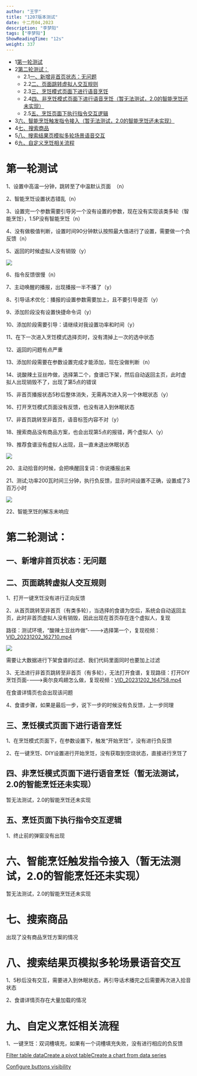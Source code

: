 ```yaml
---
author: "王宇"
title: "1207版本测试"
date: 十二月04,2023
description: "李梦阳"
tags: ["李梦阳"]
ShowReadingTime: "12s"
weight: 337
---
```

*   1[第一轮测试](#id-1207版本测试-第一轮测试)
*   2[第二轮测试：](#id-1207版本测试-第二轮测试：)
    *   2.1[一、新增非首页状态：无问题](#id-1207版本测试-一、新增非首页状态：无问题)
    *   2.2[二、页面跳转虚拟人交互规则](#id-1207版本测试-二、页面跳转虚拟人交互规则)
    *   2.3[三、烹饪模式页面下进行语音烹饪](#id-1207版本测试-三、烹饪模式页面下进行语音烹饪)
    *   2.4[四、非烹饪模式页面下进行语音烹饪（暂无法测试，2.0的智能烹饪还未实现）](#id-1207版本测试-四、非烹饪模式页面下进行语音烹饪（暂无法测试，2.0的智能烹饪还未实现）)
    *   2.5[五、烹饪页面下执行指令交互逻辑](#id-1207版本测试-五、烹饪页面下执行指令交互逻辑)
*   3[六、智能烹饪触发指令接入（暂无法测试，2.0的智能烹饪还未实现）](#id-1207版本测试-六、智能烹饪触发指令接入（暂无法测试，2.0的智能烹饪还未实现）)
*   4[七、搜索商品](#id-1207版本测试-七、搜索商品)
*   5[八、搜索结果页模拟多轮场景语音交互](#id-1207版本测试-八、搜索结果页模拟多轮场景语音交互)
*   6[九、自定义烹饪相关流程](#id-1207版本测试-九、自定义烹饪相关流程)

第一轮测试
=====

1、设置中高温一分钟，跳转至了中温默认页面  （n）

2、智能烹饪设置状态错乱（n）

3、设置完一个参数需要引导另一个没有设置的参数，现在没有实现该类多轮（智能烹饪），1.5P没有智能烹饪（n）

4、没有做极值判断，设置时间90分钟默认按照最大值进行了设置，需要做一个负反馈（n）

5、返回的时候虚拟人没有销毁（y）

![](/download/thumbnails/114666832/image2023-12-1_10-44-56.png?version=1&modificationDate=1701398696987&api=v2)

6、指令反馈很慢（n）

7、主动唤醒的播报，出现播报一半不播了（y）

8、引导话术优化：播报的设置参数需要加上，且不要引导是否（y）

9、添加阶段没有设置快捷命令词（y）

10、添加阶段需要引导：请继续对我设置功率和时间（y）

11、在下一次进入烹饪模式选择页时，没有清掉上一次的选中状态

12、返回的问题有点严重

13、添加阶段需要在参数设置完成才能添加，现在没做判断（n）

14、说酸辣土豆丝咋做，选择第二个，食谱已下架，然后自动返回主页，此时虚拟人出现销毁不了，出现了第5点的错误

  

15、非首页播报状态5秒后整体消失，无需再次进入另一个休眠状态（y）

16、打开烹饪模式页面没有反馈，也没有进入到休眠状态

17、非首页跳转至非首页，语音标签内容不对（y）

18、搜索商品没有商品方案，也会出现第5点的报错，两个虚拟人（y）

19、推荐食谱没有虚拟人出现，且一直未退出休眠状态

![](/download/thumbnails/114666832/image2023-12-1_10-45-7.png?version=1&modificationDate=1701398707127&api=v2)

20、主动拾音的时候，会把唤醒回复词：你说播报出来

21、测试;功率200瓦时间三分钟，执行负反馈，显示时间设置不正确，设置成了3百万小时

![](/download/attachments/114666832/image2023-12-1_11-2-17.png?version=1&modificationDate=1701399738460&api=v2)

22、智能烹饪的解冻未响应

第二轮测试：
======

一、新增非首页状态：无问题
-------------

二、页面跳转虚拟人交互规则
-------------

1、打开一键烹饪没有进行正向反馈

2、从首页跳转至非首页（有类多轮），当选择的食谱为空后，系统会自动返回主页，此时非首页虚拟人没有销毁，因此出现在首页存在连个虚拟人，复现

路径：测试环境，“酸辣土豆丝咋做”---->选择第一个，复现视频：[VID\_20231202\_162710.mp4](/download/attachments/114666832/VID_20231202_162710.mp4?version=1&modificationDate=1701505868175&api=v2)

![](/download/thumbnails/114666832/image2023-12-1_10-44-56.png?version=1&modificationDate=1701398696987&api=v2)

需要让大数据进行下架食谱的过滤、我们代码里面同时也要加上过滤

3、无法进行非首页跳转至非首页（有多轮），无法打开食谱，复现路径：打开DIY烹饪页面---->奥尔良鸡翅怎么做，复现视频：[VID\_20231202\_164758.mp4](/download/attachments/114666832/VID_20231202_164758.mp4?version=1&modificationDate=1701507133872&api=v2)

在食谱详情页也会出现该问题

4、食谱步骤，如果是最后一步，说下一步的时候没有负反馈，上一步同理

三、烹饪模式页面下进行语音烹饪
---------------

1、在烹饪模式页面下，在参数设置下，触发“开始烹饪”，没有进行负反馈

2、在一键烹饪、DIY设置进行开始烹饪，没有获取到空烧状态，直接进行烹饪了

四、非烹饪模式页面下进行语音烹饪（暂无法测试，2.0的智能烹饪还未实现）
------------------------------------

暂无法测试，2.0的智能烹饪还未实现

五、烹饪页面下执行指令交互逻辑
---------------

1、终止前的弹窗没有出现

六、智能烹饪触发指令接入（暂无法测试，2.0的智能烹饪还未实现）
================================

暂无法测试，2.0的智能烹饪还未实现

七、搜索商品
======

出现了没有商品烹饪方案的情况

八、搜索结果页模拟多轮场景语音交互
=================

1、5秒后没有交互，需要进入到休眠状态，再引导话术播完之后需要再次进入拾音状态

2、食谱详情页存在大量加载的情况

九、自定义烹饪相关流程
===========

1、一键烹饪：双词槽填充，如果有一个词槽填充失败，没有进行相应的负反馈

[Filter table data](#)[Create a pivot table](#)[Create a chart from data series](#)

[Configure buttons visibility](/users/tfac-settings.action)